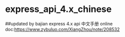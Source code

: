 # express_api_4.x_chinese
##updated by bajian
express 4.x api 中文手册
online doc:https://www.zybuluo.com/XiangZhou/note/208532
